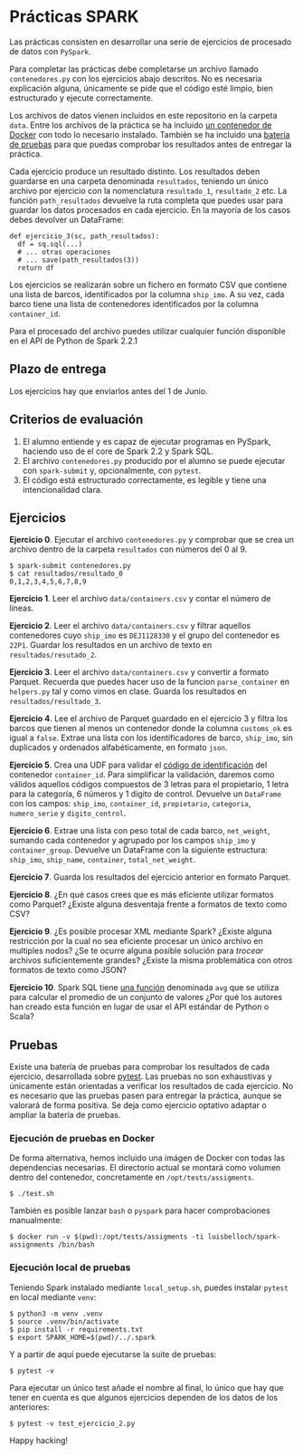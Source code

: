 # Prácticas SPARK

Las prácticas consisten en desarrollar una serie de ejercicios de procesado de datos con `PySpark`.

Para completar las prácticas debe completarse un archivo llamado `contenedores.py` con los ejercicios abajo descritos. No es necesaria explicación alguna, únicamente se pide que el código esté limpio, bien estructurado y ejecute correctamente.

Los archivos de datos vienen incluidos en este repositorio en la carpeta `data`. Entre los archivos de la práctica se ha incluido [un contenedor de Docker](https://hub.docker.com/r/luisbelloch/spark-assignments/) con todo lo necesario instalado. También se ha incluido una [batería de pruebas](pruebas) para que puedas comprobar los resultados antes de entregar la práctica.

Cada ejercicio produce un resultado distinto. Los resultados deben guardarse en una carpeta denominada `resultados`, teniendo un único archivo por ejercicio con la nomenclatura `resultado_1`, `resultado_2` etc. La función `path_resultados` devuelve la ruta completa que puedes usar para guardar los datos procesados en cada ejercicio. En la mayoría de los casos debes devolver un DataFrame:

```
def ejercicio_3(sc, path_resultados):
  df = sq.sql(...)
  # ... otras operaciones
  # ... save(path_resultados(3))
  return df
```

Los ejercicios se realizarán sobre un fichero en formato CSV que contiene una lista de barcos, identificados por la columna `ship_imo`. A su vez, cada barco tiene una lista de contenedores identificados por la columna `container_id`.

Para el procesado del archivo puedes utilizar cualquier función disponible en el API de Python de Spark 2.2.1

## Plazo de entrega

Los ejercicios hay que enviarlos antes del 1 de Junio.

## Criterios de evaluación

1. El alumno entiende y es capaz de ejecutar programas en PySpark, haciendo uso de el core de Spark 2.2 y Spark SQL.
2. El archivo `contenedores.py` producido por el alumno se puede ejecutar con `spark-submit` y, opcionalmente, con `pytest`.
3. El código está estructurado correctamente, es legible y tiene una intencionalidad clara.

## Ejercicios

**Ejercicio 0**. Ejecutar el archivo `contenedores.py` y comprobar que se crea un archivo dentro de la carpeta `resultados` con números del 0 al 9.

```
$ spark-submit contenedores.py
$ cat resultados/resultado_0
0,1,2,3,4,5,6,7,8,9
```

**Ejercicio 1**. Leer el archivo `data/containers.csv` y contar el número de líneas.

**Ejercicio 2**. Leer el archivo `data/containers.csv` y filtrar aquellos contenedores cuyo `ship_imo` es `DEJ1128330` y el grupo del contenedor es `22P1`. Guardar los resultados en un archivo de texto en `resultados/resutado_2`.

**Ejercicio 3**. Leer el archivo `data/containers.csv` y convertir a formato Parquet. Recuerda que puedes hacer uso de la funcion `parse_container` en `helpers.py` tal y como vimos en clase. Guarda los resultados en `resultados/resultado_3`.

**Ejercicio 4**. Lee el archivo de Parquet guardado en el ejercicio 3 y filtra los barcos que tienen al menos un contenedor donde la columna `customs_ok` es igual a `false`. Extrae una lista con los identificadores de barco, `ship_imo`, sin duplicados y ordenados alfabéticamente, en formato `json`.

**Ejercicio 5**. Crea una UDF para validar el [código de identificación](https://en.wikipedia.org/wiki/ISO_6346) del contenedor `container_id`. Para simplificar la validación, daremos como válidos aquellos códigos compuestos de 3 letras para el propietario, 1 letra para la categoría, 6 números y 1 dígito de control. Devuelve un `DataFrame` con los campos: `ship_imo`, `container_id`, `propietario`, `categoria`, `numero_serie` y `digito_control`.

**Ejercicio 6**. Extrae una lista con peso total de cada barco, `net_weight`, sumando cada contenedor y agrupado por los campos `ship_imo` y `container_group`. Devuelve un DataFrame con la siguiente estructura: `ship_imo`, `ship_name`, `container`, `total_net_weight`.

**Ejercicio 7**. Guarda los resultados del ejercicio anterior en formato Parquet.

**Ejercicio 8**. ¿En qué casos crees que es más eficiente utilizar formatos como Parquet? ¿Existe alguna desventaja frente a formatos de texto como CSV?

**Ejercicio 9**. ¿Es posible procesar XML mediante Spark? ¿Existe alguna restricción por la cual no sea eficiente procesar un único archivo en multiples nodos? ¿Se te ocurre alguna posible solución para _trocear_ archivos suficientemente grandes? ¿Existe la misma problemática con otros formatos de texto como JSON?

**Ejercicio 10**. Spark SQL tiene [una función](http://spark.apache.org/docs/latest/api/python/pyspark.sql.html#pyspark.sql.functions.avg) denominada `avg` que se utiliza para calcular el promedio de un conjunto de valores ¿Por qué los autores han creado esta función en lugar de usar el API estándar de Python o Scala?

## Pruebas

Existe una batería de pruebas para comprobar los resultados de cada ejercicio, desarrollada sobre [pytest](http://pytest.org). Las pruebas no son exhaustivas y únicamente están orientadas a verificar los resultados de cada ejercicio. No es necesario que las pruebas pasen para entregar la práctica, aunque se valorará de forma positiva. Se deja como ejercicio optativo adaptar o ampliar la batería de pruebas.

### Ejecución de pruebas en Docker

De forma alternativa, hemos incluido una imágen de Docker con todas las dependencias necesarias. El directorio actual se montará como volumen dentro del contenedor, concretamente en `/opt/tests/assigments`.

```
$ ./test.sh
```

También es posible lanzar `bash` o `pyspark` para hacer comprobaciones manualmente:

```
$ docker run -v $(pwd):/opt/tests/assigments -ti luisbelloch/spark-assignments /bin/bash
```

### Ejecución local de pruebas

Teniendo Spark instalado mediante `local_setup.sh`, puedes instalar `pytest` en local mediante `venv`:

```
$ python3 -m venv .venv
$ source .venv/bin/activate
$ pip install -r requirements.txt
$ export SPARK_HOME=$(pwd)/../.spark
```

Y a partir de aquí puede ejecutarse la suite de pruebas:

```
$ pytest -v
```

Para ejecutar un único test añade el nombre al final, lo único que hay que tener en cuenta es que algunos ejercicios dependen de los datos de los anteriores:

```
$ pytest -v test_ejercicio_2.py
```

Happy hacking!
